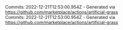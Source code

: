 Commits: 2022-12-21T12:53:00.954Z - Generated via https://github.com/marketplace/actions/artificial-grass
<br>
Commits: 2022-12-21T12:53:00.954Z - Generated via https://github.com/marketplace/actions/artificial-grass
<br>
